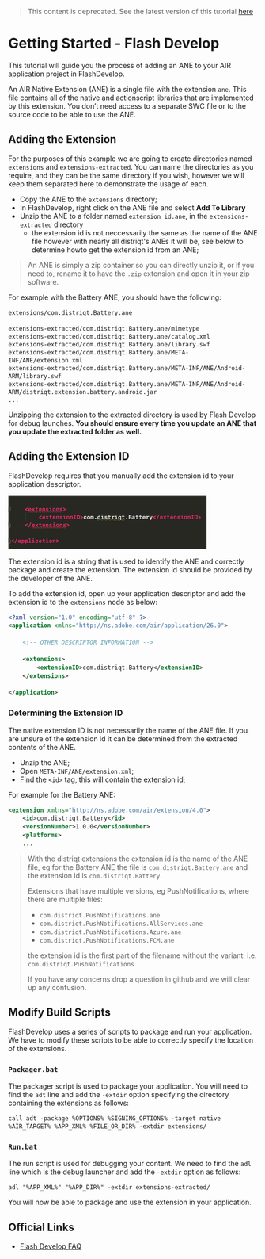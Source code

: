 >
> This content is deprecated. See the latest version of this tutorial [here](https://docs.airnativeextensions.com/docs/tutorials/getting-started-flashdevelop)
> 

# Getting Started - Flash Develop

This tutorial will guide you the process of adding an ANE to your AIR application project in FlashDevelop.

An AIR Native Extension (ANE) is a single file with the extension `ane`. This file contains all of the native and actionscript libraries that are implemented by this extension. You don’t need access to a separate SWC file or to the source code to be able to use the ANE.


## Adding the Extension

For the purposes of this example we are going to create directories named `extensions` and `extensions-extracted`. You can name the directories as you require, and they can be the same directory if you wish, however we will keep them separated here to demonstrate the usage of each.

- Copy the ANE to the `extensions` directory;
- In FlashDevelop, right click on the ANE file and select **Add To Library**
- Unzip the ANE to a folder named `extension_id.ane`, in the `extensions-extracted` directory
  - the extension id is not neccessarily the same as the name of the ANE file however with nearly all distriqt's ANEs it will be, see below to determine howto get the extension id from an ANE;

> 
> An ANE is simply a zip container so you can directly unzip it, or if you need to, rename it to have the `.zip` extension and open it in your zip software.
> 

For example with the Battery ANE, you should have the following:

```
extensions/com.distriqt.Battery.ane

extensions-extracted/com.distriqt.Battery.ane/mimetype
extensions-extracted/com.distriqt.Battery.ane/catalog.xml
extensions-extracted/com.distriqt.Battery.ane/library.swf
extensions-extracted/com.distriqt.Battery.ane/META-INF/ANE/extension.xml
extensions-extracted/com.distriqt.Battery.ane/META-INF/ANE/Android-ARM/library.swf
extensions-extracted/com.distriqt.Battery.ane/META-INF/ANE/Android-ARM/distriqt.extension.battery.android.jar
...
```

Unzipping the extension to the extracted directory is used by Flash Develop for debug launches. **You should ensure every time you update an ANE that you update the extracted folder as well.**


## Adding the Extension ID

FlashDevelop requires that you manually add the extension id to your application descriptor.

![](images/ane-tutorial-add-flashdevelop-4.png)

The extension id is a string that is used to identify the ANE and correctly package and create the extension. The extension id should be provided by the developer of the ANE.

To add the extension id, open up your application descriptor and add the extension id to the `extensions` node as below:

```xml
<?xml version="1.0" encoding="utf-8" ?>
<application xmlns="http://ns.adobe.com/air/application/26.0">

    <!-- OTHER DESCRIPTOR INFORMATION -->

    <extensions>
        <extensionID>com.distriqt.Battery</extensionID>
    </extensions>

</application>
```


### Determining the Extension ID

The native extension ID is not necessarily the name of the ANE file. If you are unsure of the extension id it can be determined from the extracted contents of the ANE.

- Unzip the ANE;
- Open `META-INF/ANE/extension.xml`;
- Find the `<id>` tag, this will contain the extension id;

For example for the Battery ANE:

```xml
<extension xmlns="http://ns.adobe.com/air/extension/4.0">
	<id>com.distriqt.Battery</id>
	<versionNumber>1.0.0</versionNumber>
	<platforms>
    ...
```



> 
> With the distriqt extensions the extension id is the name of the ANE file, eg for the Battery ANE the file is `com.distriqt.Battery.ane` and the extension id is `com.distriqt.Battery`.
>
> Extensions that have multiple versions, eg PushNotifications, where there are multiple files:
> - `com.distriqt.PushNotifications.ane` 
> - `com.distriqt.PushNotifications.AllServices.ane` 
> - `com.distriqt.PushNotifications.Azure.ane` 
> - `com.distriqt.PushNotifications.FCM.ane` 
>
> the extension id is the first part of the filename without the variant: i.e. `com.distriqt.PushNotifications`
>
> If you have any concerns drop a question in github and we will clear up any confusion.
>




## Modify Build Scripts

FlashDevelop uses a series of scripts to package and run your application. We have to modify these scripts to be able to correctly specify the location of the extensions.


### `Packager.bat`

The packager script is used to package your application. You will need to find the `adt` line and add the `-extdir` option specifying the directory containing the extensions as follows:

```
call adt -package %OPTIONS% %SIGNING_OPTIONS% -target native %AIR_TARGET% %APP_XML% %FILE_OR_DIR% -extdir extensions/
```



### `Run.bat`

The run script is used for debugging your content. We need to find the `adl` line which is the debug launcher and add the `-extdir` option as follows:

```
adl "%APP_XML%" "%APP_DIR%" -extdir extensions-extracted/
```










You will now be able to package and use the extension in your application.




## Official Links

- [Flash Develop FAQ](http://www.flashdevelop.org/wikidocs/index.php?title=F.A.Q#What_needs_to_be_done_to_use_an_.ANE_.28Adobe_Native_Extension.29_with_FD.3F)


